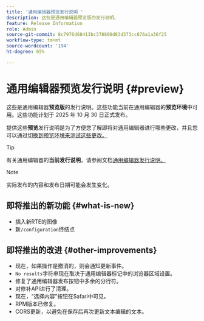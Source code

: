 ```yaml
---
title: '通用编辑器预览发行说明 '
description: 这些是通用编辑器预览版的发行说明。
feature: Release Information
role: Admin
source-git-commit: 8c7976d68413bc378800d83d373cc876a1a36f25
workflow-type: tm+mt
source-wordcount: '194'
ht-degree: 65%

---
```



# 通用编辑器预览发行说明  {#preview}

这些是通用编辑器&#x200B;**预览版**&#x200B;的发行说明。这些功能当前在通用编辑器的&#x200B;**预览环境**&#x200B;中可用。这些功能计划于 2025 年 10 月 30 日正式发布。

提供这些&#x200B;**预览**&#x200B;发行说明是为了方便您了解即将对通用编辑器进行哪些更改，并且您可以通过[切换到预览环境来测试这些更改。](/help/sites-cloud/authoring/universal-editor/navigation.md#user-properties)

>[!TIP]
>
>有关通用编辑器的&#x200B;**当前发行说明**，请参阅文档[通用编辑器发行说明。](/help/release-notes/universal-editor/current.md)

>[!NOTE]
>
>实际发布的内容和发布日期可能会发生变化。

## 即将推出的新功能 {#what-is-new}

* 插入新RTE的图像
* 新`/configuration`终结点

## 即将推出的改进 {#other-improvements}

* 现在，如果操作是撤消的，则会通知更新事件。
* `No results`字符串现在取决于通用编辑器标记中的浏览器区域设置。
* 修复了通用编辑器发布按钮中多余的分行符。
* 对修补API进行了清理。
* 现在，“选择内容”按钮在Safari中可见。
* RPM版本已修复。
* CORS更新，以避免在保存后再次更新文本编辑的文本。
